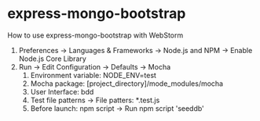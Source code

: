 # express-mongo-bootstrap

How to use express-mongo-bootstrap with WebStorm

1. Preferences -> Languages & Frameworks -> Node.js and NPM -> Enable Node.js Core Library
2. Run -> Edit Configuration -> Defaults -> Mocha
    1. Environment variable: NODE_ENV=test
    2. Mocha package: [project_directory]/mode_modules/mocha
    3. User Interface: bdd
    4. Test file patterns -> File patters: *.test.js
    5. Before launch: npm script -> Run npm script 'seeddb'
